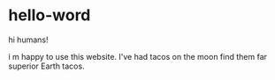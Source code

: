 # hello-word

hi humans!

i m happy to use this website.
I've had tacos on the moon find them far superior Earth tacos.
